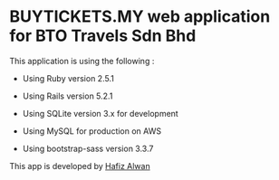 <h1>BUYTICKETS.MY web application for BTO Travels Sdn Bhd</h1>

This application is using the following :

* Using Ruby version 2.5.1

* Using Rails version 5.2.1

* Using SQLite version 3.x for development

* Using MySQL for production on AWS

* Using bootstrap-sass version 3.3.7

This app is developed by <a href="https://www.hafizalwan.com">Hafiz Alwan</a>
